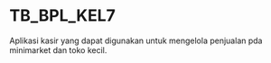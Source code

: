 # TB_BPL_KEL7
Aplikasi kasir yang dapat digunakan untuk mengelola penjualan pda minimarket dan toko kecil.
